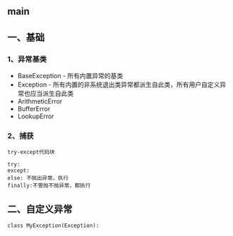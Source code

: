## main

## 一、基础

### 1、异常基类

- BaseException - 所有内置异常的基类
- Exception - 所有内置的非系统退出类异常都派生自此类，所有用户自定义异常也应当派生自此类
- ArithmeticError
- BufferError
- LookupError

### 2、捕获

```
try-except代码块

try:
except:
else: 不抛出异常，执行
finally:不管抛不抛异常，都执行
```



## 二、自定义异常

```
class MyException(Exception):
```


